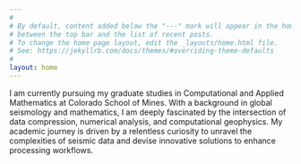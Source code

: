 ```yaml
---
#
# By default, content added below the "---" mark will appear in the home page
# between the top bar and the list of recent posts.
# To change the home page layout, edit the _layouts/home.html file.
# See: https://jekyllrb.com/docs/themes/#overriding-theme-defaults
#
layout: home
---
```


I am currently pursuing my graduate studies in Computational and Applied Mathematics at Colorado School of Mines. With a background in global seismology and mathematics, I am deeply fascinated by the intersection of data compression, numerical analysis, and computational geophysics. My academic journey is driven by a relentless curiosity to unravel the complexities of seismic data and devise innovative solutions to enhance processing workflows.

<!-- {% highlight ruby %}
def print_hi(name)
  puts "Hi, #{name}"
end
print_hi('Tom')
#=> prints 'Hi, Tom' to STDOUT.
{% endhighlight %} -->

